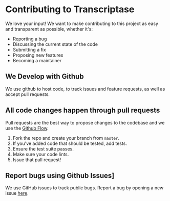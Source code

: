 # Contributing to Transcriptase

We love your input! We want to make contributing to this project as easy and transparent as possible, whether it's:

- Reporting a bug
- Discussing the current state of the code
- Submitting a fix
- Proposing new features
- Becoming a maintainer

## We Develop with Github

We use github to host code, to track issues and feature requests, as well as accept pull requests.

## All code changes happen through pull requests

Pull requests are the best way to propose changes to the codebase and we use the [Github Flow](https://guides.github.com/introduction/flow/index.html).

1. Fork the repo and create your branch from `master`.
1. If you've added code that should be tested, add tests.
1. Ensure the test suite passes.
1. Make sure your code lints.
1. Issue that pull request!

## Report bugs using Github Issues]

We use GitHub issues to track public bugs. Report a bug by opening a new issue [here](https://github.com/jenkins-x/terraform-google-jx/issues).
